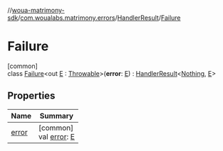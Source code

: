 //[woua-matrimony-sdk](../../../../index.md)/[com.woualabs.matrimony.errors](../../index.md)/[HandlerResult](../index.md)/[Failure](index.md)

# Failure

[common]\
class [Failure](index.md)<out [E](index.md) : [Throwable](https://kotlinlang.org/api/latest/jvm/stdlib/kotlin/-throwable/index.html)>(**error**: [E](index.md)) : [HandlerResult](../index.md)<[Nothing](https://kotlinlang.org/api/latest/jvm/stdlib/kotlin/-nothing/index.html), [E](index.md)>

## Properties

| Name | Summary |
|---|---|
| [error](error.md) | [common]<br>val [error](error.md): [E](index.md) |
